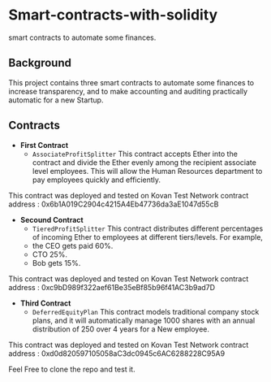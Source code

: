 # Smart-contracts-with-solidity
smart contracts to automate some finances.

## Background 

This project contains three smart contracts to automate some finances to increase transparency, and to make accounting and auditing practically automatic for a new Startup.


## Contracts 
* **First Contract** 
    * `AssociateProfitSplitter` 
    This contract accepts Ether into the contract and divide the Ether evenly among the recipient associate level employees.
    This will allow the Human Resources department to pay employees quickly and efficiently.

This contract was deployed and tested on Kovan Test Network
contract address : 0x6b1A019C2904c4215A4Eb47736da3aE1047d55cB

* **Secound Contract** 
    * `TieredProfitSplitter`
    This contract distributes different percentages of incoming Ether to employees at different tiers/levels.
    For example, 
     * the CEO gets paid 60%.
     * CTO 25%.
     * Bob gets 15%.

This contract was deployed and tested on Kovan Test Network
contract address : 0xc9bD989f322aef61Be35eBf85b96f41AC3b9ad7D

* **Third Contract**
    * `DeferredEquityPlan`
    This contract models traditional company stock plans, and it will automatically manage 1000 shares with an annual distribution of 250 over 4 years for a New employee.

This contract was deployed and tested on Kovan Test Network
contract address : 0xd0d820597105058aC3dc0945c6AC6288228C95A9

Feel Free to clone the repo and test it. 

